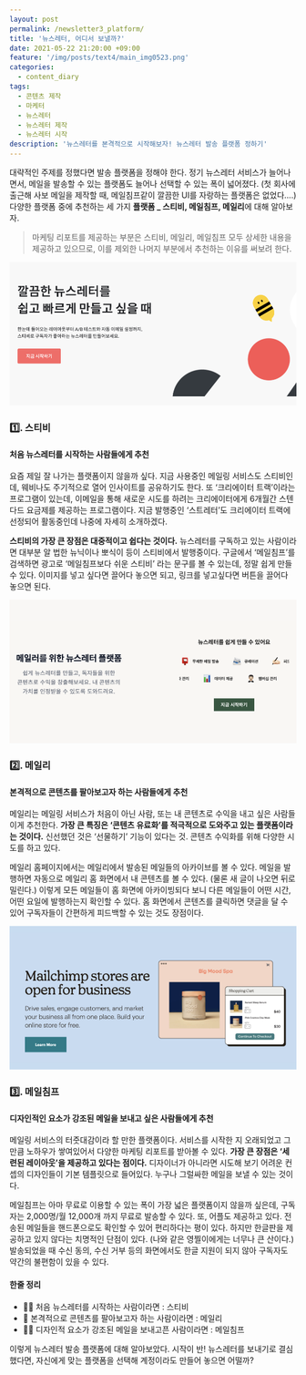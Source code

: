 ```yaml
---
layout: post
permalink: /newsletter3_platform/
title: '뉴스레터, 어디서 보낼까?'
date: 2021-05-22 21:20:00 +09:00
feature: '/img/posts/text4/main_img0523.png'
categories:
  - content_diary
tags:
  - 콘텐츠 제작
  - 마케터
  - 뉴스레터
  - 뉴스레터 제작
  - 뉴스레터 시작
description: '뉴스레터를 본격적으로 시작해보자! 뉴스레터 발송 플랫폼 정하기'
---
```

대략적인 주제를 정했다면 발송 플랫폼을 정해야 한다. 정기 뉴스레터 서비스가 늘어나면서, 메일을 발송할 수 있는 플랫폼도 늘어나 선택할 수 있는 폭이 넓어졌다. (첫 회사에 출근해 사보 메일을 제작할 때, 메일침프같이 깔끔한 UI를 자랑하는 플랫폼은 없었다….) 다양한 플랫폼 중에 추천하는 세 가지 **플랫폼 _ 스티비, 메일침프, 메일리**에 대해 알아보자.
> 마케팅 리포트를 제공하는 부분은 스티비, 메일리, 메일침프 모두 상세한 내용을 제공하고 있으므로, 이를 제외한 나머지 부분에서 추천하는 이유를 써보려 한다.

![이미지](/img/posts/text4/1newsletter0523.png)

### 1️⃣. 스티비
#### 처음 뉴스레터를 시작하는 사람들에게 추천
요즘 제일 잘 나가는 플랫폼이지 않을까 싶다. 지금 사용중인 메일링 서비스도 스티비인데, 웨비나도 주기적으로 열어 인사이트를 공유하기도 한다. 또 ‘크리에이터 트랙’이라는 프로그램이 있는데, 이메일을 통해 새로운 시도를 하려는 크리에이터에게 6개월간 스텐다드 요금제를 제공하는 프로그램이다. 지금 발행중인 ‘스트레터’도 크리에이터 트랙에 선정되어 활동중인데 나중에 자세히 소개하겠다.

**스티비의 가장 큰 장점은 대중적이고 쉽다는 것이다.** 뉴스레터를 구독하고 있는 사람이라면 대부분 알 법한 뉴닉이나 뽀식이 등이 스티비에서 발행중이다. 구글에서 ‘메일침프’를 검색하면 광고로  ‘메일침프보다 쉬운 스티비’ 라는 문구를 볼 수 있는데, 정말 쉽게 만들 수 있다. 이미지를 넣고 싶다면 끌어다 놓으면 되고, 링크를 넣고싶다면 버튼을 끌어다 놓으면 된다.

![이미지](/img/posts/text4/2newsletter0523.png)

### 2️⃣. 메일리
#### 본격적으로 콘텐츠를 팔아보고자 하는 사람들에게 추천
메일리는 메일링 서비스가 처음이 아닌 사람, 또는 내 콘텐츠로 수익을 내고 싶은 사람들이게 추천한다. **가장 큰 특징은 ‘콘텐츠 유료화’를 적극적으로 도와주고 있는 플랫폼이라는 것이다.** 신선했던 것은 ‘선물하기’ 기능이 있다는 것. 콘텐츠 수익화를 위해 다양한 시도를 하고 있다.

메일리 홈페이지에서는 메일리에서 발송된 메일들의 아카이브를 볼 수 있다. 메일을 발행하면 자동으로 메일리 홈 화면에서 내 콘텐츠를 볼 수 있다. (물론 새 글이 나오면 뒤로 밀린다.) 이렇게 모든 메일들이 홈 화면에 아카이빙되다 보니 다른 메일들이 어떤 시간, 어떤 요일에 발행하는지 확인할 수 있다. 홈 화면에서 콘텐츠를 클릭하면 댓글을 달 수 있어 구독자들이 간편하게 피드백할 수 있는 것도 장점이다.

![이미지](/img/posts/text4/3newsletter0523.png)

### 3️⃣. 메일침프
#### 디자인적인 요소가 강조된 메일을 보내고 싶은 사람들에게 추천
메일링 서비스의 터줏대감이라 할 만한 플랫폼이다. 서비스를 시작한 지 오래되었고 그 만큼 노하우가 쌓여있어서 다양한 마케팅 리포트를 받아볼 수 있다. **가장 큰 장점은 ‘세련된 레이아웃’을 제공하고 있다는 점이다.** 디자이너가 아니라면 시도해 보기 어려운 컨셉의 디자인들이 기본 템플릿으로 들어있다. 누구나 그럴싸한 메일을 보낼 수 있는 것이다.

메일침프는 아마 무료로 이용할 수 있는 폭이 가장 넓은 플랫폼이지 않을까 싶은데, 구독자는 2,000명/월 12,000개 까지 무료로 발송할 수 있다. 또, 어플도 제공하고 있다. 전송된 메일들을 핸드폰으로도 확인할 수 있어 편리하다는 평이 있다. 하지만 한글판을 제공하고 있지 않다는 치명적인 단점이 있다. (나와 같은 영찔이에게는 너무나 큰 산이다.) 발송되었을 때 수신 동의, 수신 거부 등의 화면에서도 한글 지원이 되지 않아 구독자도 약간의 불편함이 있을 수 있다.


#### 한줄 정리
* 🙋‍♀️ 처음 뉴스레터를 시작하는 사람이라면 : 스티비
* 🙋 본격적으로 콘텐츠를 팔아보고자 하는 사람이라면 : 메일리
* 🙋‍♂️ 디자인적 요소가 강조된 메일을 보내고픈 사람이라면 : 메일침프


이렇게 뉴스레터 발송 플랫폼에 대해 알아보았다. 시작이 반! 뉴스레터를 보내기로 결심했다면, 자신에게 맞는 플랫폼을 선택해 계정이라도 만들어 놓으면 어떨까?
